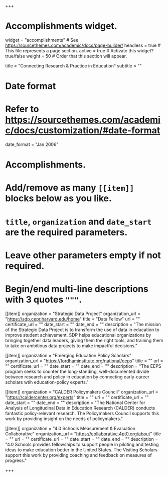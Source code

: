 +++
# Accomplishments widget.
widget = "accomplishments"  # See https://sourcethemes.com/academic/docs/page-builder/
headless = true  # This file represents a page section.
active = true  # Activate this widget? true/false
weight = 50  # Order that this section will appear.

title = "Connecting Research & Practice in Education"
subtitle = ""

# Date format
#   Refer to https://sourcethemes.com/academic/docs/customization/#date-format
date_format = "Jan 2006"

# Accomplishments.
#   Add/remove as many `[[item]]` blocks below as you like.
#   `title`, `organization` and `date_start` are the required parameters.
#   Leave other parameters empty if not required.
#   Begin/end multi-line descriptions with 3 quotes `"""`.

[[item]]
  organization = "Strategic Data Project"
  organization_url = "https://sdp.cepr.harvard.edu/home"
  title = "Data Fellow"
  url = ""
  certificate_url = ""
  date_start = ""
  date_end = ""
  description = "The mission of the Strategic Data Project is to transform the use of data in education to improve student achievement. SDP helps educational organizations by bringing together data leaders, giving them the right tools, and training them to take on ambitious data projects to make impactful decisions."

[[item]]
  organization = "Emerging Education Policy Scholars"
  organization_url = "https://fordhaminstitute.org/national/eeps"
  title = ""
  url = ""
  certificate_url = ""
  date_start = ""
  date_end = ""
  description = "The EEPS program seeks to counter the long-standing, well-documented divide between research and policy in education by connecting early-career scholars wtih education-policy experts."
  
[[item]]
  organization = "CALDER Policymakers Council"
  organization_url = "https://caldercenter.org/experts"
  title = ""
  url = ""
  certificate_url = ""
  date_start = ""
  date_end = ""
  description = "The National Center for Analysis of Longitudinal Data in Education Research (CALDER) conducts fantastic policy-relevant research. The Policymakers Council supports this work by providing insight on the needs of policymakers."
  
  [[item]]
  organization = "4.0 Schools Measurement & Evaluation Collaborative"
  organization_url = "https://collaborative.4pt0.org/about"
  title = ""
  url = ""
  certificate_url = ""
  date_start = ""
  date_end = ""
  description = "4.0 Schools provides fellowships to support people in piloting and testing ideas to make education better in the United States. The Visiting Scholars support this work by providing coaching and feedback on measures of progress."


+++
